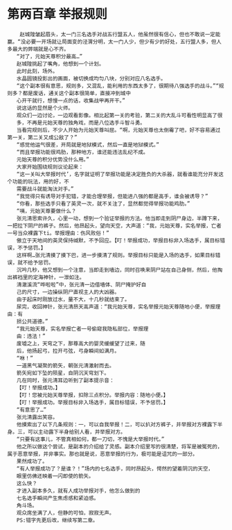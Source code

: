 # 第两百章 举报规则
        赵城隍皱起眉头，太一门三名选手对战五行盟五人，他虽然很有信心，但也不敢说一定能赢。“没必要一开场就让局面变的泾渭分明，太一门人少，但少有少的好处，五行盟人多，但人多最大的弊端就是心不齐。
       “对了，元始天尊积分最高…”
       赵城隍挑起了嘴角，他想到一个计划。
       此时此刻，场外。
       水晶圆镜投影出的画面，被切换成均匀八块，分别对应八名选手。
       “这个副本很有意思，规则多，又混乱，能利用的东西太多了，很期待八强选手的战斗。”“规则多？都是废话，通关这个副本很简单，直接冲到城中
       心开干就行，想慢一点的话，收集战甲再开干。”
       说这话的显然是个火师。
       观众们一边讨论，一边观看影像。相比起第一关的考验，第二关的大乱斗可看性明显高了很
       多，不再是元始天尊的独角戏，而是八位选手斗智斗勇。
       当看完规则后，不少人开始为元始天尊叫屈。“啊，元始天尊也太倒霉了吧，好不容易通过第一关，第二关又成公敌了？”
       “感觉他运气很差，开局就是地狱模式，然后一直是地狱模式。”
       “而且举报功能很鸡肋，那种地方，谁还能违法乱纪不成。
       元始天尊的积分优势没什么用。”
       大家开始围绕规则议论起来：
       “这一关叫大举报时代’，名字就证明了举报功能是决定胜负的大杀器，就看谁能充分开发这个功能的玩法，用的好，不
       需要战斗就能淘汰对手。”
       “我觉得只有诱导对手犯错，才能合理举报，但能进八强的都是高手，谁会被诱导？”
       “你看，那些选手只看了英灵一次，就不关注了，显然都觉得举报功能鸡肋。”
       “咦，元始天尊要做什么？
       张元清思索许久，心里一动，想到一个验证举报的方法。他当即走到阴尸身边，半蹲下来，一把拉下阴尸的裤子。然后，他昂起头，望向天空，大声道：“我，元始天尊，实名举报，亡者一号当众裸露下ti。举报理由：伤风败俗！”
       傲立于天地间的英灵保持缄默，不予回应。【叮！举报成功，举报目标非入场选手，属目标错误，不予惩罚。】
       这样啊…张元清摸了摸下巴，进一步摸清了规则。举报目标只能是入场的选手，如果目标错误，就不给予惩罚。
       沉吟几秒，他又想到一个注意，当即走到墙边，同时召唤来阴尸站在自己身侧，然后，他掏出裤裆里的定海神针，一泄如注。
       清澈溪流“哗啦啦”中，张元清一边借墙体、阴尸掩护好自
       己的尺寸，一边操纵阴尸直视主人的大凶器。
       由于起床时刚放过水，量不大，十几秒就结束了。
       尿完，收回神针，张元清昂天高声道：“我元始天尊，实名举报元始天尊随地小便，举报理由：有
       损公共道德。”
       “我元始天尊，实名举报亡者一号偷窥我隐私部位，举报理
       由：违法！”
       废墟之上，天穹之下，那尊高大的婴灵缓缓望了过来，随
       后，他扬起弓，拉开弓弦，弓身瞬间如满月。
       “咻！”
       一道黑气凝聚的箭矢，朝张元清激射而去。
       箭矢宛如下坠的陨星，自阴沉天穹划下。
       几在同时，张元清耳边听到了副本提示音：
       【叮！举报成功。】
       【叮！您被元始天尊举报，扣除三点积分。举报内容：随地小便。】
       【叮！举报成功。举报目标非入场选手，属目标错误，不予惩罚。】
       “有意思了…”
       张元清露出笑容。
       他摸索出了以下几条规则：一，可以自我举报！二，可以扒对方裤子，并举报对方裸露下半身。三，可以主动露下半身给别人看，并举报对方。
       “只要有这事儿，不管真相如何，都一刀切，不愧是大举报时代。”
       他之所以做这个尝试，是副本的介绍给了灵感。副本介绍里写的很清楚，将军是被冤死的，属于恶意举报，并非事实。那也就是说，恶意举报的行为，极可能是诅咒的一部分。
       果然成功了。
       “有人举报成功了？是谁？！”场内的七名选手，同时昂起头，愕然的望着阴沉的天空，
       眼里仿佛还映着一闪即使的箭矢。
       这么快？
       才进入副本多久，就有人成功举报对手，他怎么做到的
       七名选手瞬间产生焦虑感和紧迫感。
       角斗场。
       观众席坐满了人，但静的可怕，寂寂无声。
       PS:错字先更后改，继续写第二章。